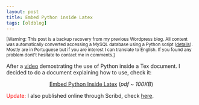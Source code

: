 ```yaml
---
layout: post
title: Embed Python inside Latex
tags: [oldblog]
---
```


<small>[Warning: This post is a backup recovery from my previous Wordpress blog. All content was automatically converted accessing a MySQL database using a Python script (<a href="http://maluta.github.io/blog/convert-wordpress-to-jekyll/">details</a>). Mostly are in Portuguese but if you are interest I can translate to English. If you found any problem dont't hesitate to contact me in comments.]</small>



After a <a href="http://www.youtube.com/watch?v=e0SSxA1xbaA" target="_blank">video</a> demostrating the use of Python inside a Tex document. I decided to do a document explaining how to use, check it:
<p style="text-align: center;"><a href="http://www.coding.com.br/wp-content/uploads/2010/07/embed_python_latex.pdf">Embed Python Inside Latex</a> (<em>pdf</em> ~ <em>100KB</em>)</p>
<p style="text-align: center;"></p>
<p style="text-align: left;"><span style="color: #ff0000;">Update:</span> I also published online through Scribd, check <a href="http://www.scribd.com/doc/34332481/Embed-Python-Latex" target="_blank">here</a>.</p>
<p style="padding-left: 30px;"></p>